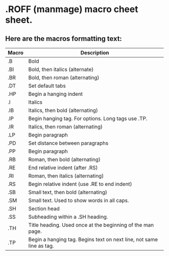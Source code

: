# .ROFF (manmage) macro cheet sheet.

## Here are the macros formatting text:

|  Macro | Description                                                          |
| ------ | -------------------------------------------------------------------- |
| .B     | Bold                                                                 |
| .BI    | Bold, then italics (alternate)                                       |
| .BR    | Bold, then roman (alternating)                                       |
| .DT    | Set default tabs                                                     |
| .HP    | Begin a hanging indent                                               |
| .I     | Italics                                                              |
| .IB    | Italics, then bold (alternating)                                     |
| .IP    | Begin hanging tag. For options. Long tags use .TP.                   |
| .IR    | Italics, then roman (alternating)                                    |
| .LP    | Begin paragraph                                                      |
| .PD    | Set distance between paragraphs                                      |
| .PP    | Begin paragraph                                                      |
| .RB    | Roman, then bold (alternating)                                       |
| .RE    | End relative indent (after .RS)                                      |
| .RI    | Roman, then italics (alternating)                                    |
| .RS    | Begin relative indent (use .RE to end indent)                        |
| .SB    | Small text, then bold (alternating)                                  |
| .SM    | Small text. Used to show words in all caps.                          |
| .SH    | Section head                                                         |
| .SS    | Subheading within a .SH heading.                                     |
| .TH    | Title heading. Used once at the beginning of the man page.           |
| .TP    | Begin a hanging tag. Begins text on next line, not same line as tag. |


